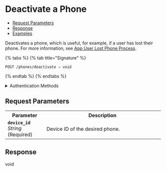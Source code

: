 # Deactivate a Phone

- [Request Parameters](./#request-parameters)
- [Response](./#response)
- [Examples](./#examples)

Deactivates a phone, which is useful, for example, if a user has lost their phone. For more information, see [App User Lost Phone Process](../../capability-guides/mobile-access/managing-phones-for-a-user-identity.md#app-user-lost-phone-process).

{% tabs %}
{% tab title="Signature" %}
```
POST /phones/deactivate ⇒ void
```
{% endtab %}
{% endtabs %}

<details>

<summary>Authentication Methods</summary>

- API key
- Client session token
- Personal access token
  <br>Must also include the `seam-workspace` header in the request.

To learn more, see [Authentication](https://docs.seam.co/latest/api/authentication).
</details>

## Request Parameters

<table>
<tr><th style="width:25%">Parameter</th><th>Description</th></tr>
<tr><td><strong><code>device_id</code></strong> <i>String</i> (Required)</td>
<td>

Device ID of the desired phone.
</td></tr>
</table>

## Response

void
